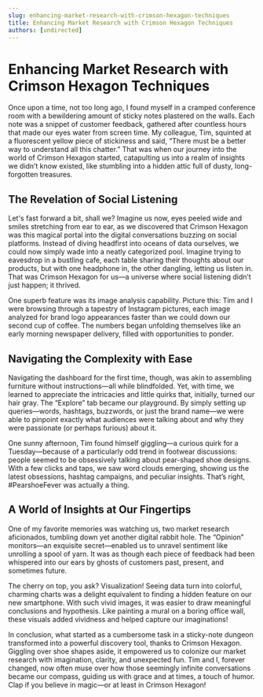 ```yaml
---
slug: enhancing-market-research-with-crimson-hexagon-techniques
title: Enhancing Market Research with Crimson Hexagon Techniques
authors: [undirected]
---
```



# Enhancing Market Research with Crimson Hexagon Techniques

Once upon a time, not too long ago, I found myself in a cramped conference room with a bewildering amount of sticky notes plastered on the walls. Each note was a snippet of customer feedback, gathered after countless hours that made our eyes water from screen time. My colleague, Tim, squinted at a fluorescent yellow piece of stickiness and said, “There must be a better way to understand all this chatter.” That was when our journey into the world of Crimson Hexagon started, catapulting us into a realm of insights we didn’t know existed, like stumbling into a hidden attic full of dusty, long-forgotten treasures.

## The Revelation of Social Listening

Let's fast forward a bit, shall we? Imagine us now, eyes peeled wide and smiles stretching from ear to ear, as we discovered that Crimson Hexagon was this magical portal into the digital conversations buzzing on social platforms. Instead of diving headfirst into oceans of data ourselves, we could now simply wade into a neatly categorized pool. Imagine trying to eavesdrop in a bustling cafe, each table sharing their thoughts about our products, but with one headphone in, the other dangling, letting us listen in. That was Crimson Hexagon for us—a universe where social listening didn’t just happen; it thrived.

One superb feature was its image analysis capability. Picture this: Tim and I were browsing through a tapestry of Instagram pictures, each image analyzed for brand logo appearances faster than we could down our second cup of coffee. The numbers began unfolding themselves like an early morning newspaper delivery, filled with opportunities to ponder. 

## Navigating the Complexity with Ease

Navigating the dashboard for the first time, though, was akin to assembling furniture without instructions—all while blindfolded. Yet, with time, we learned to appreciate the intricacies and little quirks that, initially, turned our hair gray. The “Explore” tab became our playground. By simply setting up queries—words, hashtags, buzzwords, or just the brand name—we were able to pinpoint exactly what audiences were talking about and why they were passionate (or perhaps furious) about it.

One sunny afternoon, Tim found himself giggling—a curious quirk for a Tuesday—because of a particularly odd trend in footwear discussions: people seemed to be obsessively talking about pear-shaped shoe designs. With a few clicks and taps, we saw word clouds emerging, showing us the latest obsessions, hashtag campaigns, and peculiar insights. That’s right, #PearshoeFever was actually a thing.

## A World of Insights at Our Fingertips

One of my favorite memories was watching us, two market research aficionados, tumbling down yet another digital rabbit hole. The “Opinion” monitors—an exquisite secret—enabled us to unravel sentiment like unrolling a spool of yarn. It was as though each piece of feedback had been whispered into our ears by ghosts of customers past, present, and sometimes future.

The cherry on top, you ask? Visualization! Seeing data turn into colorful, charming charts was a delight equivalent to finding a hidden feature on our new smartphone. With such vivid images, it was easier to draw meaningful conclusions and hypothesis. Like painting a mural on a boring office wall, these visuals added vividness and helped capture our imaginations!

In conclusion, what started as a cumbersome task in a sticky-note dungeon transformed into a powerful discovery tool, thanks to Crimson Hexagon. Giggling over shoe shapes aside, it empowered us to colonize our market research with imagination, clarity, and unexpected fun. Tim and I, forever changed, now often muse over how those seemingly infinite conversations became our compass, guiding us with grace and at times, a touch of humor. Clap if you believe in magic—or at least in Crimson Hexagon!
